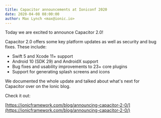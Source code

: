 ```yaml
---
title: Capacitor announcements at Ioniconf 2020
date: 2020-04-08 08:00:00
author: Max Lynch <max@ionic.io>
---
```


Today we are excited to announce Capacitor 2.0!

Capacitor 2.0 offers some key platform updates as well as security and bug fixes. These include:

 * Swift 5 and Xcode 11+ support
 * Android 10 (SDK 29) and AndroidX support
 * Bug fixes and usability improvements to 23+ core plugins
 * Support for generating splash screens and icons

We documented the whole update and talked about what's next for Capacitor over on the Ionic blog.

Check it out:

[https://ionicframework.com/blog/announcing-capacitor-2-0/](https://ionicframework.com/blog/announcing-capacitor-2-0/)